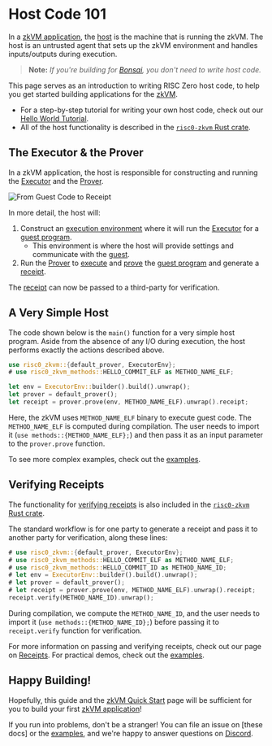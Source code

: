 # Host Code 101

In a [zkVM application][zkVM], the [host] is the machine that is running the
zkVM. The host is an untrusted agent that sets up the zkVM environment and
handles inputs/outputs during execution.

> **Note:** _If you're building for [Bonsai], you don't need to write host
> code._

This page serves as an introduction to writing RISC Zero host code, to help you
get started building applications for the [zkVM].

- For a step-by-step tutorial for writing your own host code, check out our
  [Hello World Tutorial][tutorial].
- All of the host functionality is described in the [`risc0-zkvm` Rust
  crate][risc0-zkvm].

## The Executor & the Prover

In a zkVM application, the host is responsible for constructing and running the
[Executor] and the [Prover].

![From Guest Code to Receipt][from-rust-to-receipt]

In more detail, the host will:

1. Construct an [execution environment][executor-env] where it will run the
   [Executor] for a [guest program].
   - This environment is where the host will provide settings and communicate
     with the [guest].
2. Run the [Prover] to [execute] and [prove] the [guest program] and generate a
   [receipt].

The [receipt] can now be passed to a third-party for verification.

## A Very Simple Host

The code shown below is the `main()` function for a very simple host program.
Aside from the absence of any I/O during execution, the host performs exactly
the actions described above.

```rust
use risc0_zkvm::{default_prover, ExecutorEnv};
# use risc0_zkvm_methods::HELLO_COMMIT_ELF as METHOD_NAME_ELF;

let env = ExecutorEnv::builder().build().unwrap();
let prover = default_prover();
let receipt = prover.prove(env, METHOD_NAME_ELF).unwrap().receipt;
```

Here, the zkVM uses `METHOD_NAME_ELF` binary to execute guest code. The `METHOD_NAME_ELF` is computed during compilation. The user needs to import it (`use methods::{METHOD_NAME_ELF};`) and then pass it as an input parameter to the `prover.prove` function.

To see more complex examples, check out the [examples].

## Verifying Receipts

The functionality for [verifying receipts][receipt-verify] is also included in
the [`risc0-zkvm` Rust crate][risc0-zkvm].

The standard workflow is for one party to generate a receipt and pass it to
another party for verification, along these lines:

```rust
# use risc0_zkvm::{default_prover, ExecutorEnv};
# use risc0_zkvm_methods::HELLO_COMMIT_ELF as METHOD_NAME_ELF;
# use risc0_zkvm_methods::HELLO_COMMIT_ID as METHOD_NAME_ID;
# let env = ExecutorEnv::builder().build().unwrap();
# let prover = default_prover();
# let receipt = prover.prove(env, METHOD_NAME_ELF).unwrap().receipt;
receipt.verify(METHOD_NAME_ID).unwrap();
```

During compilation, we compute the `METHOD_NAME_ID`, and the user needs to import it (`use methods::{METHOD_NAME_ID};`) before passing it to `receipt.verify` function for verification.

For more information on passing and verifying receipts, check out our page on
[Receipts]. For practical demos, check out the [examples].

## Happy Building!

Hopefully, this guide and the [zkVM Quick Start][quickstart] page will be
sufficient for you to build your first [zkVM application][zkVM]!

If you run into problems, don't be a stranger! You can file an issue on \[these
docs] or the [examples], and we're happy to answer questions on [Discord].

[Bonsai]: ../generating-proofs/remote-proving.md

[Discord]: https://discord.gg/risczero

[examples]: ./examples.md

[execute]: /terminology#execute

[executor]: /terminology#executor

[executor-env]: https://docs.rs/risc0-zkvm/*/risc0_zkvm/struct.ExecutorEnv.html

[from-rust-to-receipt]: /diagrams/from-rust-to-receipt.png

[guest]: /terminology#guest

[guest program]: /terminology#guest-program

[host]: /terminology#host

[journal]: /terminology#journal

[JSON]: https://github.com/risc0/risc0/blob/main/examples/json/src/main.rs

[method]: /terminology#method

[prove]: /terminology#prove

[Prover]: /terminology#prover

[quickstart]: ./quickstart.md

[receipt]: /terminology#receipt

[Receipts]: ./receipts.md

[receipt-verify]: https://docs.rs/risc0-zkvm/*/risc0_zkvm/struct.Receipt.html#method.verify

[risc0-zkvm]: https://docs.rs/risc0-zkvm

[tutorial]: ./tutorials/hello-world.md

[verifies]: /terminology#verify

[zkVM]: ./zkvm_overview.md

